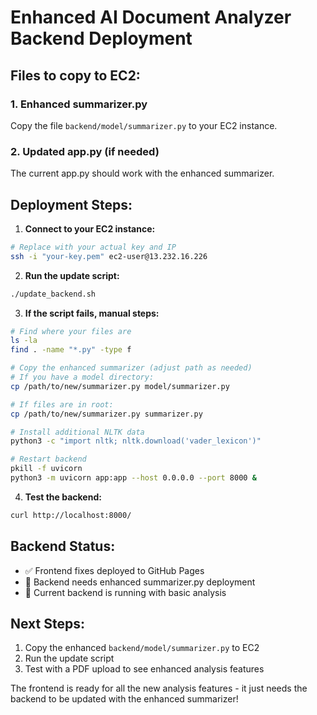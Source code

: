 # Enhanced AI Document Analyzer Backend Deployment

## Files to copy to EC2:

### 1. Enhanced summarizer.py
Copy the file `backend/model/summarizer.py` to your EC2 instance.

### 2. Updated app.py (if needed)
The current app.py should work with the enhanced summarizer.

## Deployment Steps:

1. **Connect to your EC2 instance:**
```bash
# Replace with your actual key and IP
ssh -i "your-key.pem" ec2-user@13.232.16.226
```

2. **Run the update script:**
```bash
./update_backend.sh
```

3. **If the script fails, manual steps:**
```bash
# Find where your files are
ls -la
find . -name "*.py" -type f

# Copy the enhanced summarizer (adjust path as needed)
# If you have a model directory:
cp /path/to/new/summarizer.py model/summarizer.py

# If files are in root:
cp /path/to/new/summarizer.py summarizer.py

# Install additional NLTK data
python3 -c "import nltk; nltk.download('vader_lexicon')"

# Restart backend
pkill -f uvicorn
python3 -m uvicorn app:app --host 0.0.0.0 --port 8000 &
```

4. **Test the backend:**
```bash
curl http://localhost:8000/
```

## Backend Status:
- ✅ Frontend fixes deployed to GitHub Pages
- 🔧 Backend needs enhanced summarizer.py deployment
- 📡 Current backend is running with basic analysis

## Next Steps:
1. Copy the enhanced `backend/model/summarizer.py` to EC2
2. Run the update script
3. Test with a PDF upload to see enhanced analysis features

The frontend is ready for all the new analysis features - it just needs the backend to be updated with the enhanced summarizer!